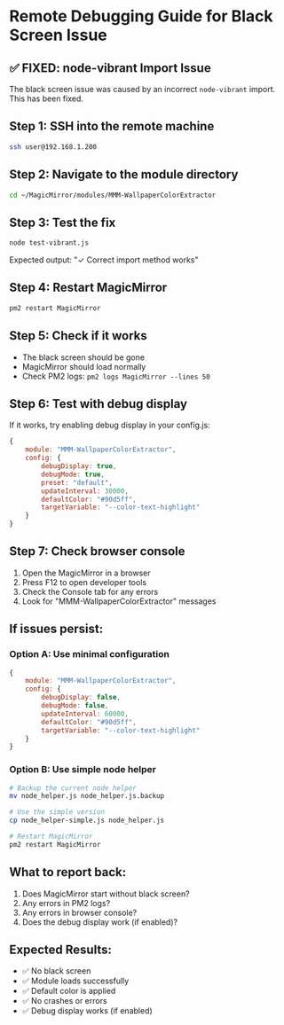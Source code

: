 # Remote Debugging Guide for Black Screen Issue

## ✅ FIXED: node-vibrant Import Issue

The black screen issue was caused by an incorrect `node-vibrant` import. This has been fixed.

## Step 1: SSH into the remote machine
```bash
ssh user@192.168.1.200
```

## Step 2: Navigate to the module directory
```bash
cd ~/MagicMirror/modules/MMM-WallpaperColorExtractor
```

## Step 3: Test the fix
```bash
node test-vibrant.js
```
Expected output: "✓ Correct import method works"

## Step 4: Restart MagicMirror
```bash
pm2 restart MagicMirror
```

## Step 5: Check if it works
- The black screen should be gone
- MagicMirror should load normally
- Check PM2 logs: `pm2 logs MagicMirror --lines 50`

## Step 6: Test with debug display
If it works, try enabling debug display in your config.js:

```javascript
{
    module: "MMM-WallpaperColorExtractor",
    config: {
        debugDisplay: true,
        debugMode: true,
        preset: "default",
        updateInterval: 30000,
        defaultColor: "#90d5ff",
        targetVariable: "--color-text-highlight"
    }
}
```

## Step 7: Check browser console
1. Open the MagicMirror in a browser
2. Press F12 to open developer tools
3. Check the Console tab for any errors
4. Look for "MMM-WallpaperColorExtractor" messages

## If issues persist:

### Option A: Use minimal configuration
```javascript
{
    module: "MMM-WallpaperColorExtractor",
    config: {
        debugDisplay: false,
        debugMode: false,
        updateInterval: 60000,
        defaultColor: "#90d5ff",
        targetVariable: "--color-text-highlight"
    }
}
```

### Option B: Use simple node helper
```bash
# Backup the current node helper
mv node_helper.js node_helper.js.backup

# Use the simple version
cp node_helper-simple.js node_helper.js

# Restart MagicMirror
pm2 restart MagicMirror
```

## What to report back:

1. Does MagicMirror start without black screen?
2. Any errors in PM2 logs?
3. Any errors in browser console?
4. Does the debug display work (if enabled)?

## Expected Results:

- ✅ No black screen
- ✅ Module loads successfully
- ✅ Default color is applied
- ✅ No crashes or errors
- ✅ Debug display works (if enabled) 